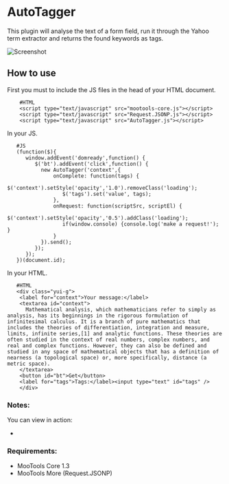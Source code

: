 AutoTagger
====================

This plugin will analyse the text of a form field, run it through the Yahoo term extractor and returns the found keywords as tags.

![Screenshot](http://farm5.static.flickr.com/4030/5153139831_ee3377cfa9_b.jpg)

How to use
----------

First you must to include the JS files in the head of your HTML document.

        #HTML
        <script type="text/javascript" src="mootools-core.js"></script>
        <script type="text/javascript" src="Request.JSONP.js"></script>
        <script type="text/javascript" src="AutoTagger.js"></script>

In your JS.

       #JS
       (function($){
          window.addEvent('domready',function() {
             $('bt').addEvent('click',function() {
               new AutoTagger('context',{
                   onComplete: function(tags) {
                      $('context').setStyle('opacity','1.0').removeClass('loading');                    
                      $('tags').set('value', tags);
                   },
                   onRequest: function(scriptSrc, scriptEl) {
                      $('context').setStyle('opacity','0.5').addClass('loading'); 
                      if(window.console) {console.log('make a request!'); }
                   }
               }).send(); 
             });
          });
       })(document.id);

In your HTML.

       #HTML
       <div class="yui-g">
        <label for="context">Your message:</label>
        <textarea id="context">
          Mathematical analysis, which mathematicians refer to simply as analysis, has its beginnings in the rigorous formulation of infinitesimal calculus. It is a branch of pure mathematics that includes the theories of differentiation, integration and measure, limits, infinite series,[1] and analytic functions. These theories are often studied in the context of real numbers, complex numbers, and real and complex functions. However, they can also be defined and studied in any space of mathematical objects that has a definition of nearness (a topological space) or, more specifically, distance (a metric space).
        </textarea>
        <button id="bt">Get</button>
        <label for="tags">Tags:</label><input type="text" id="tags" />
        </div>
### Notes:

You can view in action:

- []()


### Requirements:

- MooTools Core 1.3
- MooTools More (Request.JSONP)
